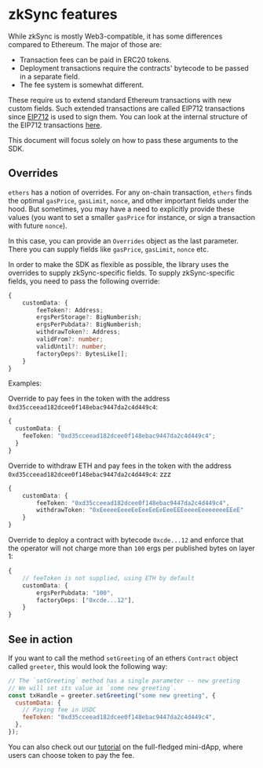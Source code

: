 # zkSync features

While zkSync is mostly Web3-compatible, it has some differences compared to Ethereum. The major of those are:

- Transaction fees can be paid in ERC20 tokens.
- Deployment transactions require the contracts' bytecode to be passed in a separate field.
- The fee system is somewhat different.

These require us to extend standard Ethereum transactions with new custom fields. Such extended transactions are called EIP712 transactions since [EIP712](https://eips.ethereum.org/EIPS/eip-712) is used to sign them. You can look at the internal structure of the EIP712 transactions [here](../api.md#eip712).

This document will focus solely on how to pass these arguments to the SDK.

## Overrides

`ethers` has a notion of overrides. For any on-chain transaction, `ethers` finds the optimal `gasPrice`, `gasLimit`, `nonce`, and other important fields under the hood. But sometimes, you may have a need to explicitly provide these values (you want to set a smaller `gasPrice` for instance, or sign a transaction with future `nonce`).

In this case, you can provide an `Overrides` object as the last parameter. There you can supply fields like `gasPrice`, `gasLimit`, `nonce` etc.

In order to make the SDK as flexible as possible, the library uses the overrides to supply zkSync-specific fields. To supply zkSync-specific fields, you need to pass the following override:

```typescript
{
    customData: {
        feeToken?: Address;
        ergsPerStorage?: BigNumberish;
        ergsPerPubdata?: BigNumberish;
        withdrawToken?: Address;
        validFrom?: number;
        validUntil?: number;
        factoryDeps?: BytesLike[];
    }
}
```

Examples:

Override to pay fees in the token with the address `0xd35cceead182dcee0f148ebac9447da2c4d449c4`:

```typescript
{
  customData: {
    feeToken: "0xd35cceead182dcee0f148ebac9447da2c4d449c4";
  }
}
```

Override to withdraw ETH and pay fees in the token with the address `0xd35cceead182dcee0f148ebac9447da2c4d449c4`:
zzz

```typescript
{
    customData: {
        feeToken: "0xd35cceead182dcee0f148ebac9447da2c4d449c4",
        withdrawToken: "0xEeeeeEeeeEeEeeEeEeEeeEEEeeeeEeeeeeeeEEeE"
    }
}
```

Override to deploy a contract with bytecode `0xcde...12` and enforce that the operator will not charge more than `100` ergs per published bytes on layer 1:

```typescript
{
    // feeToken is not supplied, using ETH by default
    customData: {
        ergsPerPubdata: "100",
        factoryDeps: ["0xcde...12"],
    }
}
```

## See in action

If you want to call the method `setGreeting` of an ethers `Contract` object called `greeter`, this would look the following way:

```javascript
// The `setGreeting` method has a single parameter -- new greeting
// We will set its value as `some new greeting`.
const txHandle = greeter.setGreeting("some new greeting", {
  customData: {
    // Paying fee in USDC
    feeToken: "0xd35cceead182dcee0f148ebac9447da2c4d449c4",
  },
});
```

You can also check out our [tutorial](../../dev/guide/hello-world.md) on the full-fledged mini-dApp, where users can choose token to pay the fee.
